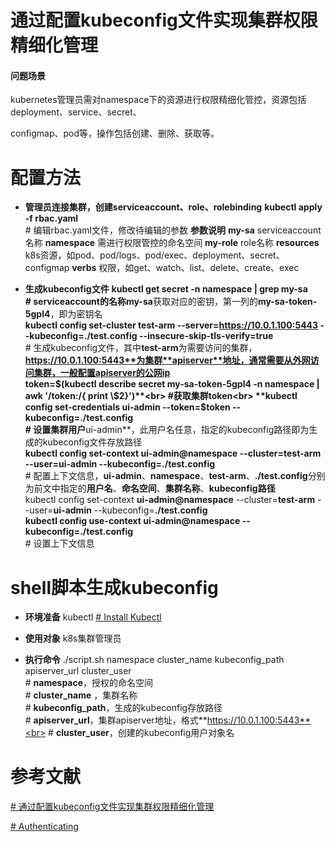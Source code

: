 # 通过配置kubeconfig文件实现集群权限精细化管理


#### 问题场景

kubernetes管理员需对namespace下的资源进行权限精细化管控，资源包括deployment、service、secret、

configmap、pod等，操作包括创建、删除、获取等。

# 配置方法
 - **管理员连接集群，创建serviceaccount、role、rolebinding**
**kubectl apply -f rbac.yaml**<br>             # 编辑rbac.yaml文件，修改待编辑的参数
**参数说明**
**my-sa** serviceaccount名称
**namespace** 需进行权限管控的命名空间
**my-role** role名称
**resources** k8s资源，如pod、pod/logs、pod/exec、deployment、secret、configmap
**verbs** 权限，如get、watch、list、delete、create、exec

 - **生成kubeconfig文件**
**kubectl get secret -n namespace | grep my-sa **<br>            # **serviceaccount**的名称**my-sa**获取对应的密钥，第一列的**my-sa-token-5gpl4**，即为密钥名<br>
**kubectl config set-cluster test-arm --server=https://10.0.1.100:5443 --kubeconfig=./test.config --insecure-skip-tls-verify=true**<br>                                                 # 生成kubeconfig文件，其中**test-arm**为需要访问的集群，**https://10.0.1.100:5443**为集群**apiserver**地址，通常需要从外网访问集群，一般配置apiserver的公网ip<br>
**token=$(kubectl describe secret my-sa-token-5gpl4 -n namespace | awk '/token:/{ print \$2}')**<br>           #获取集群token<br>
**kubectl config set-credentials ui-admin --token=$token --kubeconfig=./test.config**<br> # 设置集群用户**ui-admin**，此用户名任意，指定的kubeconfig路径即为生成的kubeconfig文件存放路径<br>
**kubectl config set-context ui-admin@namespace --cluster=test-arm --user=ui-admin --kubeconfig=./test.config**<br>            # 配置上下文信息，**ui-admin**、**namespace**、**test-arm**、**./test.config**分别为前文中指定的**用户名**、**命名空间**、**集群名称**、**kubeconfig路径**<br>
kubectl config set-context **ui-admin@namespace** --cluster=**test-arm** --user=**ui-admin** --kubeconfig=**./test.config**<br>
**kubectl config use-context ui-admin@namespace --kubeconfig=./test.config**<br>        # 设置上下文信息

 # shell脚本生成kubeconfig
 - **环境准备**
kubectl
[# Install Kubectl](https://kubernetes.io/docs/tasks/tools/)<br>

 - **使用对象**
 k8s集群管理员
 
 - **执行命令**
 ./script.sh namespace cluster_name kubeconfig_path apiserver_url cluster_user<br>      # **namespace**，授权的命名空间<br>       # **cluster_name** ，集群名称<br>      # **kubeconfig_path**，生成的kubeconfig存放路径<br>  # **apiserver_url**，集群apiserver地址，格式**https://10.0.1.100:5443**<br>     # **cluster_user**，创建的kubeconfig用户对象名


# 参考文献

[# 通过配置kubeconfig文件实现集群权限精细化管理](https://support.huaweicloud.com/bestpractice-cce/cce_bestpractice_00221.html)<br>

[# Authenticating](https://kubernetes.io/docs/reference/access-authn-authz/authentication/)<br>